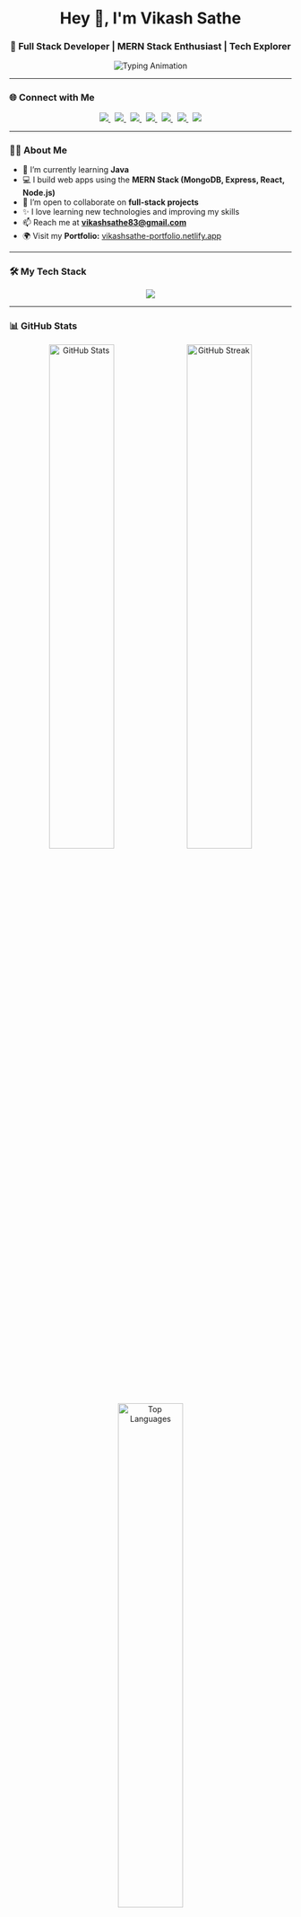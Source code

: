<!-- Profile Header -->
<h1 align="center">Hey 👋, I'm Vikash Sathe</h1>
<h3 align="center">🚀 Full Stack Developer | MERN Stack Enthusiast | Tech Explorer</h3>

<!-- Typing Animation -->
<p align="center">
  <img src="https://readme-typing-svg.demolab.com?font=Fira+Code&pause=1000&color=#fffff&center=true&vCenter=true&width=435&lines=Full+Stack+Developer;MERN+Stack+Developer;Passionate+about+Web+Development;Always+Learning+New+Things" alt="Typing Animation" />
</p>

---

### 🌐 Connect with Me  
<p align="center">
  <a href="https://linkedin.com/in/vikash-sathe-941166208" target="_blank">
    <img src="https://img.shields.io/badge/LinkedIn-0077B5?style=for-the-badge&logo=linkedin&logoColor=white"/>
  </a>&nbsp;
  <a href="https://instagram.com/vikashsathe" target="_blank">
    <img src="https://img.shields.io/badge/Instagram-E4405F?style=for-the-badge&logo=instagram&logoColor=white"/>
  </a>&nbsp;
  <a href="https://twitter.com/vikashsathe" target="_blank">
    <img src="https://img.shields.io/badge/Twitter-1DA1F2?style=for-the-badge&logo=twitter&logoColor=white"/>
  </a>&nbsp;
  <a href="https://facebook.com/vikashsathe" target="_blank">
    <img src="https://img.shields.io/badge/Facebook-1877F2?style=for-the-badge&logo=facebook&logoColor=white"/>
  </a>&nbsp;
  <a href="https://hackerrank.com/vikashsathe" target="_blank">
    <img src="https://img.shields.io/badge/Hackerrank-2EC866?style=for-the-badge&logo=hackerrank&logoColor=white"/>
  </a>&nbsp;
  <a href="https://leetcode.com/vikashsathe" target="_blank">
    <img src="https://img.shields.io/badge/Leetcode-FFA116?style=for-the-badge&logo=leetcode&logoColor=white"/>
  </a>&nbsp;
  <a href="https://auth.geeksforgeeks.org/user/vikashsathe" target="_blank">
    <img src="https://img.shields.io/badge/GeeksforGeeks-00C853?style=for-the-badge&logo=geeksforgeeks&logoColor=white"/>
  </a>
</p>

---

### 👨‍💻 About Me
- 🌱 I’m currently learning **Java**  
- 💻 I build web apps using the **MERN Stack (MongoDB, Express, React, Node.js)**  
- 🤝 I’m open to collaborate on **full-stack projects**  
- ✨ I love learning new technologies and improving my skills  
- 📫 Reach me at **vikashsathe83@gmail.com**  
- 🌍 Visit my **Portfolio:** [vikashsathe-portfolio.netlify.app](https://vikashsathe-portfolio.netlify.app)

---

### 🛠️ My Tech Stack

<p align="center">
  <img src="https://skillicons.dev/icons?i=html,css,javascript,react,redux,nodejs,express,mongodb,mysql,java,git,github" />
</p>

---

### 📊 GitHub Stats

<p align="center">
  <img width="48%" src="https://github-readme-stats.vercel.app/api?username=vikashsathe&show_icons=true&theme=tokyonight" alt="GitHub Stats" />
  <img width="48%" src="https://github-readme-streak-stats.herokuapp.com?user=vikashsathe&theme=tokyonight" alt="GitHub Streak" />
</p>

<p align="center">
  <img width="48%" src="https://github-readme-stats.vercel.app/api/top-langs/?username=vikashsathe&layout=compact&theme=tokyonight" alt="Top Languages" />
</p>

---

### ⚡ Fun Fact  
💡 *“I believe coding is like magic — turn your imagination into reality.”* ✨  

---

⭐ **Thanks for visiting my profile!**  
💬 *Let’s connect and build something amazing together!*
